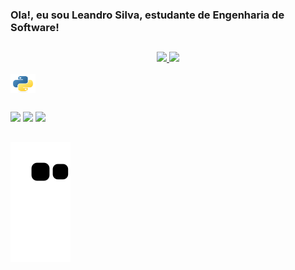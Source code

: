 ### Ola!, eu sou Leandro Silva, estudante de Engenharia de Software! <h3> 
  </div>
  
  ##
<div align="center">
  <a href="https://github.com/Leanddro13">
  <img height="150em" src="https://github-readme-stats.vercel.app/api?username=Leanddro13&show_icons=true&theme=dark&include_all_commits=true&count_private=true"/>
  <img height="150em" src="https://github-readme-stats.vercel.app/api/top-langs/?username=Leanddro13&layout=compact&langs_count=7&theme=dark"/>
</div>
<div style="display: inline_block"><br>
  <img align="center" alt="Rafa-Python" height="30" width="40" src="https://raw.githubusercontent.com/devicons/devicon/master/icons/python/python-original.svg">
</div>
  
  ## 
 
<div> 
  <a href="https://www.instagram.com/leanddro.silva" target="_blank"><img src="https://img.shields.io/badge/Instagram-E4405F?style=for-the-badge&logo=instagram&logoColor=white" target="_blank"></a> 
  <a href = "leanddrosouzasilva@gmail.com"><img src="https://img.shields.io/badge/-Gmail-%23333?style=for-the-badge&logo=gmail&logoColor=white" target="_blank"></a>
  <a href = "https://www.facebook.com/profile.php?id=100070122583452"><img src="https://img.shields.io/badge/Facebook-1877F2?style=for-the-badge&logo=facebook&logoColor=white" target="_blank"></a>
  </div>
  
  ##
  ![Snake animation](https://github.com/rafaballerini/rafaballerini/blob/output/github-contribution-grid-snake.svg)
